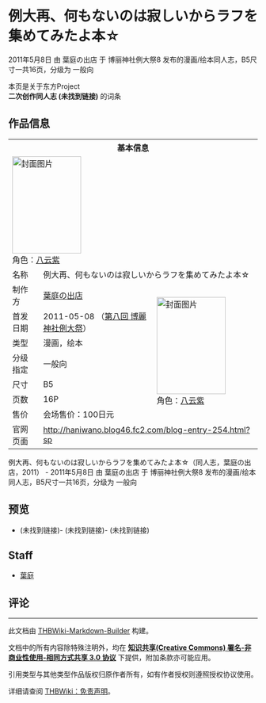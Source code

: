 # 例大再、何もないのは寂しいからラフを集めてみたよ本☆

<!-- source html: G:\repos\THBWiki-Markdown-Builder\THBWikiMarkdown\Temp\main\b\bc\ns0%3A%E4%BE%8B%E5%A4%A7%E5%86%8D%E3%80%81%E4%BD%95%E3%82%82%E3%81%AA%E3%81%84%E3%81%AE%E3%81%AF%E5%AF%82%E3%81%97%E3%81%84%E3%81%8B%E3%82%89%E3%83%A9%E3%83%95%E3%82%92%E9%9B%86%E3%82%81%E3%81%A6%E3%81%BF%E3%81%9F%E3%82%88%E6%9C%AC%E2%98%86.html -->

2011年5月8日 由 葉庭の出店 于 博丽神社例大祭8 发布的漫画/绘本同人志，B5尺寸一共16页，分级为 一般向

本页是关于东方Project  
 **二次创作同人志 (未找到链接)** 的词条
## 作品信息

<table><tbody><tr><th colspan="3">基本信息</th></tr><tr><td class="cover-artwork-mobile" colspan="2"><a href="/%E6%96%87%E4%BB%B6:%E4%BE%8B%E5%A4%A7%E5%86%8D%E3%80%81%E4%BD%95%E3%82%82%E3%81%AA%E3%81%84%E3%81%AE%E3%81%AF%E5%AF%82%E3%81%97%E3%81%84%E3%81%8B%E3%82%89%E3%83%A9%E3%83%95%E3%82%92%E9%9B%86%E3%82%81%E3%81%A6%E3%81%BF%E3%81%9F%E3%82%88%E6%9C%AC%E2%98%86%E5%B0%81%E9%9D%A2.jpg" class="image" title="封面图片"><img alt="封面图片" src="https://upload.thwiki.cc/thumb/8/87/%E4%BE%8B%E5%A4%A7%E5%86%8D%E3%80%81%E4%BD%95%E3%82%82%E3%81%AA%E3%81%84%E3%81%AE%E3%81%AF%E5%AF%82%E3%81%97%E3%81%84%E3%81%8B%E3%82%89%E3%83%A9%E3%83%95%E3%82%92%E9%9B%86%E3%82%81%E3%81%A6%E3%81%BF%E3%81%9F%E3%82%88%E6%9C%AC%E2%98%86%E5%B0%81%E9%9D%A2.jpg/139px-%E4%BE%8B%E5%A4%A7%E5%86%8D%E3%80%81%E4%BD%95%E3%82%82%E3%81%AA%E3%81%84%E3%81%AE%E3%81%AF%E5%AF%82%E3%81%97%E3%81%84%E3%81%8B%E3%82%89%E3%83%A9%E3%83%95%E3%82%92%E9%9B%86%E3%82%81%E3%81%A6%E3%81%BF%E3%81%9F%E3%82%88%E6%9C%AC%E2%98%86%E5%B0%81%E9%9D%A2.jpg" decoding="async" loading="lazy" width="139" height="196" srcset="https://upload.thwiki.cc/thumb/8/87/%E4%BE%8B%E5%A4%A7%E5%86%8D%E3%80%81%E4%BD%95%E3%82%82%E3%81%AA%E3%81%84%E3%81%AE%E3%81%AF%E5%AF%82%E3%81%97%E3%81%84%E3%81%8B%E3%82%89%E3%83%A9%E3%83%95%E3%82%92%E9%9B%86%E3%82%81%E3%81%A6%E3%81%BF%E3%81%9F%E3%82%88%E6%9C%AC%E2%98%86%E5%B0%81%E9%9D%A2.jpg/208px-%E4%BE%8B%E5%A4%A7%E5%86%8D%E3%80%81%E4%BD%95%E3%82%82%E3%81%AA%E3%81%84%E3%81%AE%E3%81%AF%E5%AF%82%E3%81%97%E3%81%84%E3%81%8B%E3%82%89%E3%83%A9%E3%83%95%E3%82%92%E9%9B%86%E3%82%81%E3%81%A6%E3%81%BF%E3%81%9F%E3%82%88%E6%9C%AC%E2%98%86%E5%B0%81%E9%9D%A2.jpg 1.5x, https://upload.thwiki.cc/thumb/8/87/%E4%BE%8B%E5%A4%A7%E5%86%8D%E3%80%81%E4%BD%95%E3%82%82%E3%81%AA%E3%81%84%E3%81%AE%E3%81%AF%E5%AF%82%E3%81%97%E3%81%84%E3%81%8B%E3%82%89%E3%83%A9%E3%83%95%E3%82%92%E9%9B%86%E3%82%81%E3%81%A6%E3%81%BF%E3%81%9F%E3%82%88%E6%9C%AC%E2%98%86%E5%B0%81%E9%9D%A2.jpg/278px-%E4%BE%8B%E5%A4%A7%E5%86%8D%E3%80%81%E4%BD%95%E3%82%82%E3%81%AA%E3%81%84%E3%81%AE%E3%81%AF%E5%AF%82%E3%81%97%E3%81%84%E3%81%8B%E3%82%89%E3%83%A9%E3%83%95%E3%82%92%E9%9B%86%E3%82%81%E3%81%A6%E3%81%BF%E3%81%9F%E3%82%88%E6%9C%AC%E2%98%86%E5%B0%81%E9%9D%A2.jpg 2x" data-file-width="638" data-file-height="900"></a><div class="cover-char">角色：<a href="./八云紫.md" title="八云紫">八云紫</a></div></td>
</tr><tr><td class="label">名称</td><td colspan="2"> 例大再、何もないのは寂しいからラフを集めてみたよ本☆ </td></tr><tr><td class="label">制作方</td><td><a href="./葉庭の出店.md" title="葉庭の出店">葉庭の出店</a></td><td class="cover-artwork" rowspan="7" style="min-width:196px;"><a href="/%E6%96%87%E4%BB%B6:%E4%BE%8B%E5%A4%A7%E5%86%8D%E3%80%81%E4%BD%95%E3%82%82%E3%81%AA%E3%81%84%E3%81%AE%E3%81%AF%E5%AF%82%E3%81%97%E3%81%84%E3%81%8B%E3%82%89%E3%83%A9%E3%83%95%E3%82%92%E9%9B%86%E3%82%81%E3%81%A6%E3%81%BF%E3%81%9F%E3%82%88%E6%9C%AC%E2%98%86%E5%B0%81%E9%9D%A2.jpg" class="image" title="封面图片"><img alt="封面图片" src="https://upload.thwiki.cc/thumb/8/87/%E4%BE%8B%E5%A4%A7%E5%86%8D%E3%80%81%E4%BD%95%E3%82%82%E3%81%AA%E3%81%84%E3%81%AE%E3%81%AF%E5%AF%82%E3%81%97%E3%81%84%E3%81%8B%E3%82%89%E3%83%A9%E3%83%95%E3%82%92%E9%9B%86%E3%82%81%E3%81%A6%E3%81%BF%E3%81%9F%E3%82%88%E6%9C%AC%E2%98%86%E5%B0%81%E9%9D%A2.jpg/139px-%E4%BE%8B%E5%A4%A7%E5%86%8D%E3%80%81%E4%BD%95%E3%82%82%E3%81%AA%E3%81%84%E3%81%AE%E3%81%AF%E5%AF%82%E3%81%97%E3%81%84%E3%81%8B%E3%82%89%E3%83%A9%E3%83%95%E3%82%92%E9%9B%86%E3%82%81%E3%81%A6%E3%81%BF%E3%81%9F%E3%82%88%E6%9C%AC%E2%98%86%E5%B0%81%E9%9D%A2.jpg" decoding="async" loading="lazy" width="139" height="196" srcset="https://upload.thwiki.cc/thumb/8/87/%E4%BE%8B%E5%A4%A7%E5%86%8D%E3%80%81%E4%BD%95%E3%82%82%E3%81%AA%E3%81%84%E3%81%AE%E3%81%AF%E5%AF%82%E3%81%97%E3%81%84%E3%81%8B%E3%82%89%E3%83%A9%E3%83%95%E3%82%92%E9%9B%86%E3%82%81%E3%81%A6%E3%81%BF%E3%81%9F%E3%82%88%E6%9C%AC%E2%98%86%E5%B0%81%E9%9D%A2.jpg/208px-%E4%BE%8B%E5%A4%A7%E5%86%8D%E3%80%81%E4%BD%95%E3%82%82%E3%81%AA%E3%81%84%E3%81%AE%E3%81%AF%E5%AF%82%E3%81%97%E3%81%84%E3%81%8B%E3%82%89%E3%83%A9%E3%83%95%E3%82%92%E9%9B%86%E3%82%81%E3%81%A6%E3%81%BF%E3%81%9F%E3%82%88%E6%9C%AC%E2%98%86%E5%B0%81%E9%9D%A2.jpg 1.5x, https://upload.thwiki.cc/thumb/8/87/%E4%BE%8B%E5%A4%A7%E5%86%8D%E3%80%81%E4%BD%95%E3%82%82%E3%81%AA%E3%81%84%E3%81%AE%E3%81%AF%E5%AF%82%E3%81%97%E3%81%84%E3%81%8B%E3%82%89%E3%83%A9%E3%83%95%E3%82%92%E9%9B%86%E3%82%81%E3%81%A6%E3%81%BF%E3%81%9F%E3%82%88%E6%9C%AC%E2%98%86%E5%B0%81%E9%9D%A2.jpg/278px-%E4%BE%8B%E5%A4%A7%E5%86%8D%E3%80%81%E4%BD%95%E3%82%82%E3%81%AA%E3%81%84%E3%81%AE%E3%81%AF%E5%AF%82%E3%81%97%E3%81%84%E3%81%8B%E3%82%89%E3%83%A9%E3%83%95%E3%82%92%E9%9B%86%E3%82%81%E3%81%A6%E3%81%BF%E3%81%9F%E3%82%88%E6%9C%AC%E2%98%86%E5%B0%81%E9%9D%A2.jpg 2x" data-file-width="638" data-file-height="900"></a><div class="cover-char">角色：<a href="./八云紫.md" title="八云紫">八云紫</a></div></td>
</tr><tr><td class="label">首发日期</td><td>2011-05-08&#160;（<a href="/展会作品列表?e=%E5%8D%9A%E4%B8%BD%E7%A5%9E%E7%A4%BE%E4%BE%8B%E5%A4%A7%E7%A5%AD%238">第八回 博麗神社例大祭</a>）</td></tr><tr><td class="label">类型</td><td>漫画，绘本</td></tr><tr><td class="label">分级指定</td><td>一般向</td></tr><tr><td class="label">尺寸</td><td>B5</td></tr><tr><td class="label">页数</td><td>16P</td></tr><tr><td class="label">售价</td><td>会场售价：100日元</td></tr>
<tr><td class="label">官网页面</td><td colspan="2"><a rel="nofollow" class="external free" href="http://haniwano.blog46.fc2.com/blog-entry-254.html?sp">http://haniwano.blog46.fc2.com/blog-entry-254.html?sp</a></td></tr></tbody></table>

例大再、何もないのは寂しいからラフを集めてみたよ本☆（同人志，葉庭の出店，2011） - 2011年5月8日 由 葉庭の出店 于 博丽神社例大祭8 发布的漫画/绘本同人志，B5尺寸一共16页，分级为 一般向
## 预览
-  (未找到链接)-  (未找到链接)-  (未找到链接)

## Staff
- [葉庭](./葉庭.md)

## 评论




---

此文档由 [THBWiki-Markdown-Builder](https://github.com/Delsin-Yu/THBWiki-Markdown-Builder) 构建。

文档中的所有内容除特殊注明外，均在 [**知识共享(Creative Commons) 署名-非商业性使用-相同方式共享 3.0 协议**](https://creativecommons.org/licenses/by-sa/3.0/deed.zh-hans) 下提供，附加条款亦可能应用。

引用类型与其他类型作品版权归原作者所有，如有作者授权则遵照授权协议使用。

详细请查阅 [THBWiki：免责声明](https://thbwiki.cc/THBWiki:%E5%85%8D%E8%B4%A3%E5%A3%B0%E6%98%8E)。

